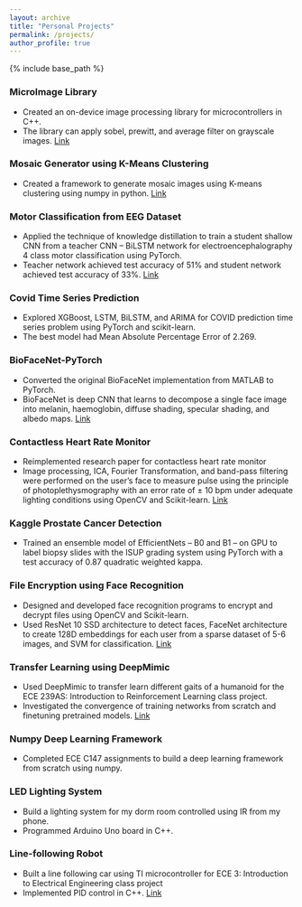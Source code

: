```yaml
---
layout: archive
title: "Personal Projects"
permalink: /projects/
author_profile: true
---
```


{% include base_path %}

### MicroImage Library

* Created an on-device image processing library for microcontrollers in C++.
* The library can apply sobel, prewitt, and average filter on grayscale images. [Link](https://github.com/agrawalparth10/micro-image-processing)


### Mosaic Generator using K-Means Clustering

* Created a framework to generate mosaic images using K-means clustering using numpy in python. [Link](https://github.com/agrawalparth10/mosaic_images)

  
### Motor Classification from EEG Dataset

* Applied the technique of knowledge distillation to train a student shallow CNN from a teacher CNN – BiLSTM network for electroencephalography 4 class motor classification using PyTorch.
* Teacher network achieved test accuracy of 51% and student network achieved test accuracy of 33%. [Link](https://colab.research.google.com/drive/1G1uq__BA4Vumhl7F0nL0UXjjxYrdn7o_?usp=sharing)

### Covid Time Series Prediction

* Explored XGBoost, LSTM, BiLSTM, and ARIMA for COVID prediction time series problem using PyTorch and scikit-learn. 
* The best model had Mean Absolute Percentage Error of 2.269.
  
### BioFaceNet-PyTorch

* Converted the original BioFaceNet implementation from MATLAB to PyTorch.
* BioFaceNet is deep CNN that learns to decompose a single face image into melanin, haemoglobin, diffuse shading, specular shading, and albedo maps. [Link](https://github.com/agrawalparth10/BioFaceNet-PyTorch)

### Contactless Heart Rate Monitor 

* Reimplemented research paper for contactless heart rate monitor 
* Image processing, ICA, Fourier Transformation, and band-pass filtering were performed on the user’s face to measure pulse using the principle of photoplethysmography with an error rate of ± 10 bpm under adequate lighting conditions using OpenCV and Scikit-learn. [Link](https://github.com/agrawalparth10/Heart-Rate-Monitor)

### Kaggle Prostate Cancer Detection 

* Trained an ensemble model of EfficientNets – B0 and B1 – on GPU to label biopsy slides with the ISUP grading system using PyTorch with a test accuracy of 0.87 quadratic weighted kappa.

### File Encryption using Face Recognition

* Designed and developed face recognition programs to encrypt and decrypt files using OpenCV and Scikit-learn. 
* Used ResNet 10 SSD architecture to detect faces, FaceNet architecture to create 128D embeddings for each user from a sparse dataset of 5-6 images, and SVM for classification. [Link](https://github.com/agrawalparth10/Face-is-the-Key)

### Transfer Learning using DeepMimic

* Used DeepMimic to transfer learn different gaits of a humanoid for the ECE 239AS: Introduction to Reinforcement Learning class project. 
* Investigated the convergence of training networks from scratch and finetuning pretrained models. [Link](https://agrawalparth10.github.io/files/RL_Presentation_Poster.pdf)
  
### Numpy Deep Learning Framework

* Completed ECE C147 assignments to build a deep learning framework from scratch using numpy.
  
### LED Lighting System

* Build a lighting system for my dorm room controlled using IR from my phone.
* Programmed Arduino Uno board in C++.

### Line-following Robot
* Built a line following car using TI microcontroller for ECE 3: Introduction to Electrical Engineering class project
* Implemented PID control in C++. [Link](https://youtu.be/Ul8CYeJgUpY)


